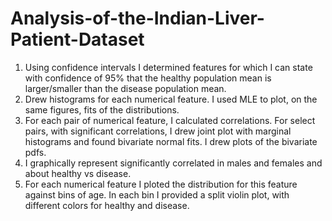 # Analysis-of-the-Indian-Liver-Patient-Dataset

1. Using confidence intervals I determined features for which I can state with confidence of 95% that the healthy population mean is larger/smaller than the disease population mean.
2. Drew histograms for each numerical feature. I used MLE to plot, on the same figures, fits of the distributions.
3. For each pair of numerical feature, I calculated correlations. For select pairs, with significant correlations, I drew joint plot with marginal histograms and found bivariate normal fits. I drew plots of the bivariate pdfs.
4. I graphically represent significantly correlated in males and females and about healthy vs disease.
5. For each numerical feature I ploted the distribution for this feature against bins of age. In each bin I provided a split violin plot, with different colors for healthy and disease.
